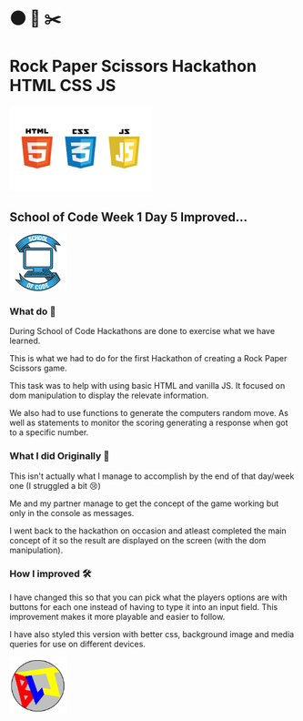 # 🌑 📜 ✂️

# Rock Paper Scissors Hackathon <br/> HTML CSS JS

<img src = "./HTMLCSSJS.png" width = "250px" height ="150px" alt = "HTML CSS JS logos"/>

## School of Code Week 1 Day 5 Improved...

<img src = "./SOC-logo.png" width = "100px" height="100px" alt = "School of Code logo" />

### What do 🤔

During School of Code Hackathons are done to exercise what we have learned.

This is what we had to do for the first Hackathon of creating a Rock Paper Scissors game.

This task was to help with using basic HTML and vanilla JS.
It focused on dom manipulation to display the relevate information.

We also had to use functions to generate the computers random move. As well as statements to monitor the scoring generating a response when got to a specific number.

### What I did Originally 👷

This isn't actually what I manage to accomplish by the end of that day/week one (I struggled a bit 😢)

Me and my partner manage to get the concept of the game working but only in the console as messages.

I went back to the hackathon on occasion and atleast completed the main concept of it so the result are displayed on the screen (with the dom manipulation).

### How I improved 🛠️

I have changed this so that you can pick what the players options are with buttons for each one instead of having to type it into an input field. This improvement makes it more playable and easier to follow.

I have also styled this version with better css, background image and media queries for use on different devices.

<img src = "./blj5.PNG" width="100px" height="100px" alt = "B-L-J tag Becky Louise Jones" />
